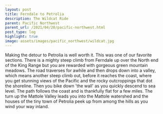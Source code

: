 ```yaml
---
layout: post
title: Ferndale to Petrolia
description: The Wildcat Ride
parent: Pacific Northwest
parent_url: /2021/04/20/pacific-northwest.html
post_type: log
highlight: true
image: assets/images/pacific_northwest/wildcat.jpg
---
```


Making the detour to Petrolia is well worth it. This was one of our favorite sections. There is a mighty steep climb from Ferndale up over the North end of the King Range but you are rewarded with gorgeous green mountain meadows. The road traverses for awhile and then drops down into a valley, which means another steep climb out, before it reaches the coast, where you get stunning views of the Pacific and the rocky outcroppings that dot the shoreline. Then you bike down 'the wall' as you quickly descend to sea level. The path follows the coast and is thankfully flat for a few miles. The turn up the Mattole Valley leads you into the Mattole watershed and the houses of the tiny town of Petrolia peek up from among the hills as you wind your way inland.